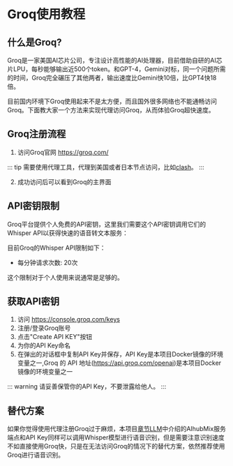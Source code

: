 # Groq使用教程

## 什么是Groq?

Groq是一家美国AI芯片公司，专注设计高性能的AI处理器，目前借助自研的AI芯片LPU，每秒能够输出近500个token。和GPT-4，Gemini对标，同一个问题所需的时间，Groq完全碾压了其他两者，输出速度比Gemini快10倍，比GPT4快18倍。

目前国内环境下Groq使用起来不是太方便，而且国外很多网络也不能通畅访问Groq。下面教大家一个方法来实现代理访问Groq，从而体验Groq超快速度。

## Groq注册流程

1. 访问Groq官网 https://groq.com/

::: tip
需要使用代理工具，代理到美国或者日本节点访问，比如[clash](https://github.com/clash-verge-rev/clash-verge-rev)。
:::

2. 成功访问后可以看到Groq的主界面

## API密钥限制

Groq平台提供个人免费的API密钥，这里我们需要这个API密钥调用它们的Whisper API以获得快速的语音转文本服务：

目前Groq的Whisper API限制如下：
- 每分钟请求次数: 20次

这个限制对于个人使用来说通常是足够的。

## 获取API密钥

1. 访问 https://console.groq.com/keys
2. 注册/登录Groq账号
3. 点击"Create API KEY"按钮
4. 为你的API Key命名
5. 在弹出的对话框中复制API Key并保存，API Key是本项目Docker镜像的环境变量之一,Groq 的 API 地址(https://api.groq.com/openai)是本项目Docker镜像的环境变量之一

::: warning
请妥善保管你的API Key，不要泄露给他人。
:::

## 替代方案

如果你觉得使用代理注册Groq过于麻烦，本项目[章节LLM](/tutorial_ai.html)中介绍的AIhubMix服务端点和API Key同样可以调用Whisper模型进行语音识别，但是需要注意识别速度不如直接使用Groq快，只是在无法访问Groq的情况下的替代方案，依然推荐使用Groq进行语音识别。
